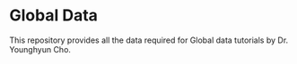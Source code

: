 # Global Data

This repository provides all the data required for Global data tutorials by Dr. Younghyun Cho.
